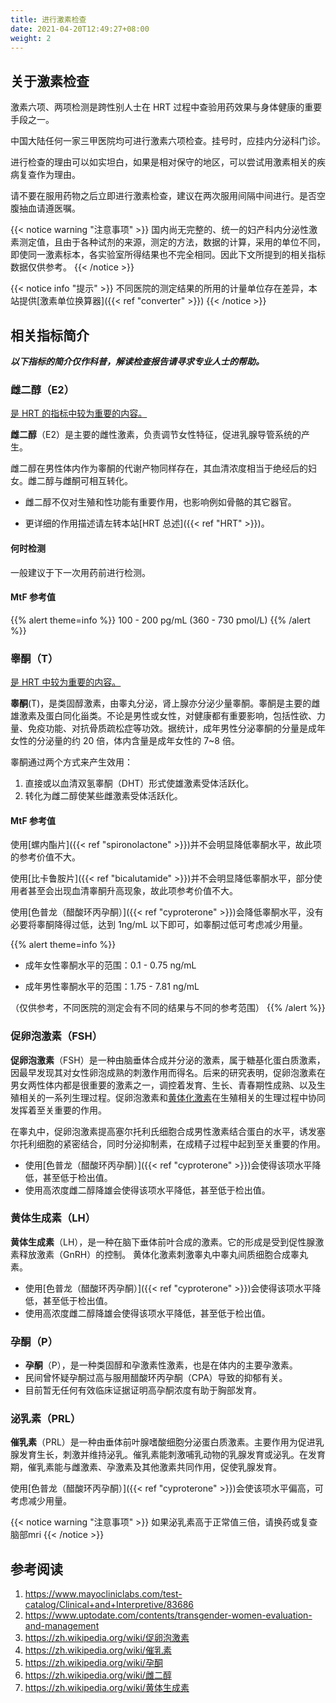 ```yaml
---
title: 进行激素检查
date: 2021-04-20T12:49:27+08:00
weight: 2
---
```


## 关于激素检查

激素六项、两项检测是跨性别人士在 HRT 过程中查验用药效果与身体健康的重要手段之一。

中国大陆任何一家三甲医院均可进行激素六项检查。挂号时，应挂内分泌科门诊。

进行检查的理由可以如实坦白，如果是相对保守的地区，可以尝试用激素相关的疾病复查作为理由。

请不要在服用药物之后立即进行激素检查，建议在两次服用间隔中间进行。是否空腹抽血请遵医嘱。

{{< notice warning "注意事项" >}}
国内尚无完整的、统一的妇产科内分泌性激素测定值，且由于各种试剂的来源，测定的方法，数据的计算，采用的单位不同，即使同一激素标本，各实验室所得结果也不完全相同。因此下文所提到的相关指标数据仅供参考。
{{< /notice >}}

{{< notice info "提示" >}}
不同医院的测定结果的所用的计量单位存在差异，本站提供[激素单位换算器]({{< ref "converter" >}})
{{< /notice >}}

## 相关指标简介

**_以下指标的简介仅作科普，解读检查报告请寻求专业人士的帮助。_**

### 雌二醇（E2）

<u>是 HRT 的指标中较为重要的内容。</u>

**雌二醇**（E2）是主要的雌性激素，负责调节女性特征，促进乳腺导管系统的产生。

雌二醇在男性体内作为睾酮的代谢产物同样存在，其血清浓度相当于绝经后的妇女。雌二醇与雌酮可相互转化。

- 雌二醇不仅对生殖和性功能有重要作用，也影响例如骨骼的其它器官。

- 更详细的作用描述请左转本站[HRT 总述]({{< ref "HRT" >}})。

#### 何时检测

一般建议于下一次用药前进行检测。

#### MtF 参考值

{{% alert theme=info %}}
100 - 200 pg/mL (360 - 730 pmol/L)
{{% /alert %}}

### **睾酮（T）**

<u>是 HRT 中较为重要的内容。</u>

**睾酮**(T)，是类固醇激素，由睾丸分泌，肾上腺亦分泌少量睾酮。睾酮是主要的雌雄激素及蛋白同化甾类。不论是男性或女性，对健康都有重要影响，包括性欲、力量、免疫功能、对抗骨质疏松症等功效。据统计，成年男性分泌睾酮的分量是成年女性的分泌量的约 20 倍，体内含量是成年女性的 7~8 倍。

睾酮通过两个方式来产生效用：

1. 直接或以血清双氢睾酮（DHT）形式使雄激素受体活跃化。
2. 转化为雌二醇使某些雌激素受体活跃化。

#### MtF 参考值

使用[螺内酯片]({{< ref "spironolactone" >}})并不会明显降低睾酮水平，故此项的参考价值不大。

使用[比卡鲁胺片]({{< ref "bicalutamide" >}})并不会明显降低睾酮水平，部分使用者甚至会出现血清睾酮升高现象，故此项参考价值不大。

使用[色普龙（醋酸环丙孕酮）]({{< ref "cyproterone" >}})会降低睾酮水平，没有必要将睾酮降得过低，达到 1ng/mL 以下即可，如睾酮过低可考虑减少用量。

{{% alert theme=info %}}

- 成年女性睾酮水平的范围：0.1 - 0.75 ng/mL

- 成年男性睾酮水平的范围：1.75 - 7.81 ng/mL

（仅供参考，不同医院的测定会有不同的结果与不同的参考范围）
{{% /alert %}}

### 促卵泡激素（FSH）

**促卵泡激素**（FSH）是一种由脑垂体合成并分泌的激素，属于糖基化蛋白质激素，因最早发现其对女性卵泡成熟的刺激作用而得名。后来的研究表明，促卵泡激素在男女两性体内都是很重要的激素之一，调控着发育、生长、青春期性成熟、以及生殖相关的一系列生理过程。促卵泡激素和<a href="#黄体生成素 lh">黄体化激素</a>在生殖相关的生理过程中协同发挥着至关重要的作用。

在睾丸中，促卵泡激素提高塞尔托利氏细胞合成男性激素结合蛋白的水平，诱发塞尔托利细胞的紧密结合，同时分泌抑制素，在成精子过程中起到至关重要的作用。

- 使用[色普龙（醋酸环丙孕酮）]({{< ref "cyproterone" >}})会使得该项水平降低，甚至低于检出值。
- 使用高浓度雌二醇降雄会使得该项水平降低，甚至低于检出值。

### 黄体生成素（LH）

**黄体生成素**（LH），是一种在脑下垂体前叶合成的激素。它的形成是受到促性腺激素释放激素（GnRH）的控制。
黄体化激素刺激睾丸中睾丸间质细胞合成睾丸素。

- 使用[色普龙（醋酸环丙孕酮）]({{< ref "cyproterone" >}})会使得该项水平降低，甚至低于检出值。
- 使用高浓度雌二醇降雄会使得该项水平降低，甚至低于检出值。

### 孕酮（P）

- **孕酮**（P），是一种类固醇和孕激素性激素，也是在体内的主要孕激素。
- 民间曾怀疑孕酮过高与服用醋酸环丙孕酮（CPA）导致的抑郁有关。
- 目前暂无任何有效临床证据证明高孕酮浓度有助于胸部发育。

### 泌乳素（PRL）

**催乳素**（PRL）是一种由垂体前叶腺嗜酸细胞分泌蛋白质激素。主要作用为促进乳腺发育生长，刺激并维持泌乳。催乳素能刺激哺乳动物的乳腺发育或泌乳。在发育期，催乳素能与雌激素、孕激素及其他激素共同作用，促使乳腺发育。

使用[色普龙（醋酸环丙孕酮）]({{< ref "cyproterone" >}})会使该项水平偏高，可考虑减少用量。

{{< notice warning "注意事项" >}}
如果泌乳素高于正常值三倍，请换药或复查脑部mri
{{< /notice >}}

## 参考阅读

1. <https://www.mayocliniclabs.com/test-catalog/Clinical+and+Interpretive/83686>
2. <https://www.uptodate.com/contents/transgender-women-evaluation-and-management>
3. <https://zh.wikipedia.org/wiki/促卵泡激素>
4. <https://zh.wikipedia.org/wiki/催乳素>
5. <https://zh.wikipedia.org/wiki/孕酮>
6. <https://zh.wikipedia.org/wiki/雌二醇>
7. <https://zh.wikipedia.org/wiki/黄体生成素>

